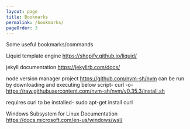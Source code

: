 ```yaml
---
layout: page
title: Bookmarks
permalink: /bookmarks/
pageOrder: 3
---
```


Some useful bookmarks/commands


Liquid template engine
<https://shopify.github.io/liquid/>

jekyll documentation
<https://jekyllrb.com/docs/>


node version manager project
<https://github.com/nvm-sh/nvm>
can be run by downloading and executing below script-
curl -o- https://raw.githubusercontent.com/nvm-sh/nvm/v0.35.3/install.sh 

requires curl to be installed-
sudo apt-get install curl


Windows Subsystem for Linux Documentation
<https://docs.microsoft.com/en-us/windows/wsl/>



